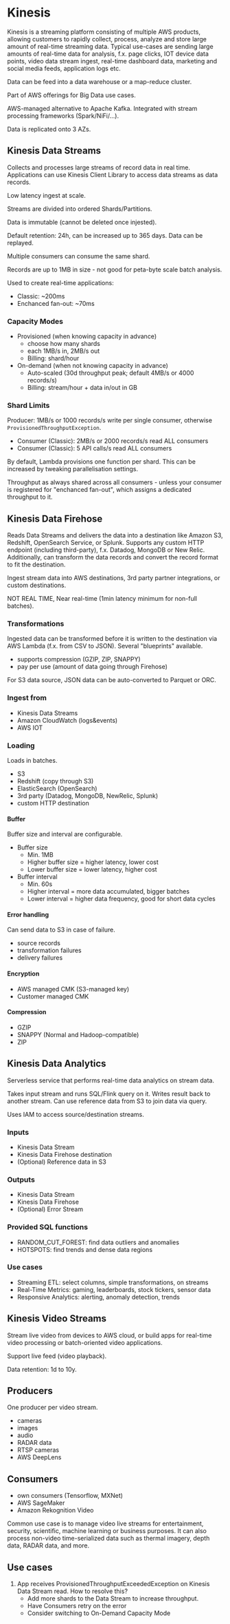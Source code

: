 # Kinesis

Kinesis is a streaming platform consisting of multiple AWS products, allowing
customers to rapidly collect, process, analyze and store large amount of
real-time streaming data. Typical use-cases are sending large amounts of
real-time data for analysis, f.x. page clicks, IOT device data points, video
data stream ingest, real-time dashboard data, marketing and social media feeds,
application logs etc.

Data can be feed into a data warehouse or a map-reduce cluster.

Part of AWS offerings for Big Data use cases.

AWS-managed alternative to Apache Kafka. Integrated with stream processing
frameworks (Spark/NiFi/...).

Data is replicated onto 3 AZs.

## Kinesis Data Streams

Collects and processes large streams of record data in real time. Applications
can use Kinesis Client Library to access data streams as data records.

Low latency ingest at scale.

Streams are divided into ordered Shards/Partitions.

Data is immutable (cannot be deleted once injested).

Default retention: 24h, can be increased up to 365 days. Data can be replayed.

Multiple consumers can consume the same shard.

Records are up to 1MB in size - not good for peta-byte scale batch analysis.

Used to create real-time applications:

- Classic: ~200ms
- Enchanced fan-out: ~70ms

### Capacity Modes

- Provisioned (when knowing capacity in advance)
  - choose how many shards
  - each 1MB/s in, 2MB/s out
  - Billing: shard/hour
- On-demand (when not knowing capacity in advance)
  - Auto-scaled (30d throughput peak; default 4MB/s or 4000 records/s)
  - Billing: stream/hour + data in/out in GB

### Shard Limits

Producer: 1MB/s or 1000 records/s write per single consumer, otherwise
`ProvisionedThroughputException`.

- Consumer (Classic): 2MB/s or 2000 records/s read ALL consumers
- Consumer (Classic): 5 API calls/s read ALL consumers

By default, Lambda provisions one function per shard. This can be increased by
tweaking parallelisation settings.

Throughput as always shared across all consumers - unless your consumer is
registered for "enchanced fan-out", which assigns a dedicated throughput to it.

## Kinesis Data Firehose

Reads Data Streams and delivers the data into a destination like Amazon S3,
Redshift, OpenSearch Service, or Splunk. Supports any custom HTTP endpoint
(including third-party), f.x. Datadog, MongoDB or New Relic. Additionally, can
transform the data records and convert the record format to fit the destination.

Ingest stream data into AWS destinations, 3rd party partner integrations, or
custom destinations.

NOT REAL TIME, Near real-time (1min latency minimum for non-full batches).

### Transformations

Ingested data can be transformed before it is written to the destination via AWS
Lambda (f.x. from CSV to JSON). Several "blueprints" available.

- supports compression (GZIP, ZIP, SNAPPY)
- pay per use (amount of data going through Firehose)

For S3 data source, JSON data can be auto-converted to Parquet or ORC.

### Ingest from

- Kinesis Data Streams
- Amazon CloudWatch (logs&events)
- AWS IOT

### Loading

Loads in batches.

- S3
- Redshift (copy through S3)
- ElasticSearch (OpenSearch)
- 3rd party (Datadog, MongoDB, NewRelic, Splunk)
- custom HTTP destination

#### Buffer

Buffer size and interval are configurable.

- Buffer size
  - Min. 1MB
  - Higher buffer size = higher latency, lower cost
  - Lower buffer size = lower latency, higher cost
- Buffer interval
  - Min. 60s
  - Higher interval = more data accumulated, bigger batches
  - Lower interval = higher data frequency, good for short data cycles

#### Error handling

Can send data to S3 in case of failure.

- source records
- transformation failures
- delivery failures

#### Encryption

- AWS managed CMK (S3-managed key)
- Customer managed CMK

#### Compression

- GZIP
- SNAPPY (Normal and Hadoop-compatible)
- ZIP

## Kinesis Data Analytics

Serverless service that performs real-time data analytics on stream data.

Takes input stream and runs SQL/Flink query on it. Writes result back to another
stream. Can use reference data from S3 to join data via query.

Uses IAM to access source/destination streams.

### Inputs

- Kinesis Data Stream
- Kinesis Data Firehose destination
- (Optional) Reference data in S3

### Outputs

- Kinesis Data Stream
- Kinesis Data Firehose
- (Optional) Error Stream

### Provided SQL functions

- RANDOM_CUT_FOREST: find data outliers and anomalies
- HOTSPOTS: find trends and dense data regions

### Use cases

- Streaming ETL: select columns, simple transformations, on streams
- Real-Time Metrics: gaming, leaderboards, stock tickers, sensor data
- Responsive Analytics: alerting, anomaly detection, trends

## Kinesis Video Streams

Stream live video from devices to AWS cloud, or build apps for real-time video
processing or batch-oriented video applications.

Support live feed (video playback).

Data retention: 1d to 10y.

## Producers

One producer per video stream.

- cameras
- images
- audio
- RADAR data
- RTSP cameras
- AWS DeepLens

## Consumers

- own consumers (Tensorflow, MXNet)
- AWS SageMaker
- Amazon Rekognition Video

Common use case is to manage video live streams for entertainment, security,
scientific, machine learning or business purposes. It can also process non-video
time-serialized data such as thermal imagery, depth data, RADAR data, and more.

## Use cases

1. App receives ProvisionedThroughputExceededException on Kinesis Data Stream
   read. How to resolve this?
   - Add more shards to the Data Stream to increase throughput.
   - Have Consumers retry on the error
   - Consider switching to On-Demand Capacity Mode
